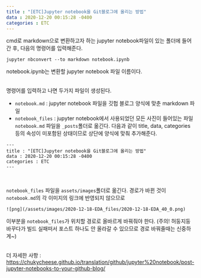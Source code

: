 ```yaml
---
title : "[ETC]Jupyter notebook을 Git블로그에 올리는 방법"
data : 2020-12-20 00:15:28 -0400
categories : ETC
---
```

cmd로 markdown으로 변환하고자 하는 jupyter notebook파일이 있는 폴더에 들어간 후, 다음의 명령어를 입력해준다.  
```
jupyter nbconvert --to markdown notebook.ipynb
```
notebook.ipynb는 변환할 jupyter notebook 파일 이름이다.  
<br>

명령어를 입력하고 나면 두가지 파일이 생성된다.  
- `notebook.md` : jupyter notebook 파일을 깃헙 블로그 양식에 맞춘 markdown 파일
- `notebook_files` : jupyter notebook에서 사용되었던 모든 사진이 들어있는 파일
`notebook.md` 파일을 `_posts`폴더로 옮긴다. 다음과 같이 title, data, categories등의 속성이 미포함된 상태이므로 상단에 양식에 맞춰 추가해준다.  
```
---
title : "[ETC]Jupyter notebook을 Git블로그에 올리는 방법"
data : 2020-12-20 00:15:28 -0400
categories : ETC
---
```
<br>

`notebook_files` 파일을 `assets/images`폴더로 옮긴다. 경로가 바뀐 것이 `notebook.md`의 각 이미지의 링크에 반영되지 않으므로  
```
![png](/assets/images/2020-12-18-EDA_files/2020-12-18-EDA_40_0.png)
```
이부분을 `notebook_files`가 위치할 경로로 올바르게 바꿔줘야 한다. (주의! 허둥지둥 바꾸다가 빌드 실패떠서 포스트 하나도 안 올라갈 수 있으므로 경로 바꿔줄때는 신중하게~)  
<br>

더 자세한 사항 : https://chukycheese.github.io/translation/github/jupyter%20notebook/post-jupyter-notebooks-to-your-github-blog/  